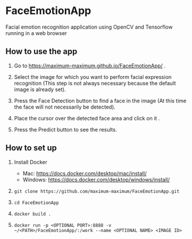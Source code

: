 # FaceEmotionApp

Facial emotion recognition application using OpenCV and Tensorflow running in a web browser

## How to use the app

1. Go to https://maximum-maximum.github.io/FaceEmotionApp/ .

2. Select the image for which you want to perform facial expression recognition (This step is not always necessary because the default image is already set).

3. Press the Face Detection button to find a face in the image (At this time the face will not necessarily be detected).

4. Place the cursor over the detected face area and click on it .

5. Press the Predict button to see the results.

## How to set up

1. Install Docker

   - Mac: https://docs.docker.com/desktop/mac/install/
   - Windows: https://docs.docker.com/desktop/windows/install/

2. `git clone https://github.com/maximum-maximum/FaceEmotionApp.git`

3. `cd FaceEmotionApp`

4. `docker build .`

5. `docker run -p <OPTIONAL PORT>:8888 -v ~/<PATH>/FaceEmotionApp/:/work --name <OPTIONAL NAME> <IMAGE ID>`
